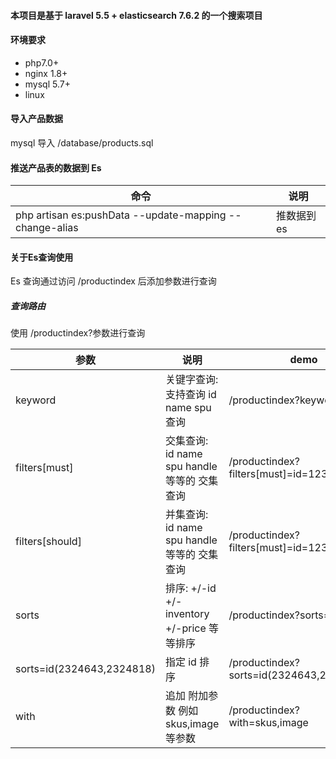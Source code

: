 #### 本项目是基于 laravel 5.5 + elasticsearch 7.6.2 的一个搜索项目

#### 环境要求
- php7.0+
- nginx 1.8+
- mysql 5.7+
- linux

#### 导入产品数据
mysql 导入 /database/products.sql

#### 推送产品表的数据到 Es
| 命令  |  说明 | 
| ---  | ---   |
| php artisan es:pushData --update-mapping --change-alias | 推数据到es |

#### 关于Es查询使用

Es 查询通过访问 /productindex 后添加参数进行查询

##### 查询路由
使用 /productindex?参数进行查询

| 参数  |  说明 | demo |
| ---  | ---   | ---  |
| keyword | 关键字查询: 支持查询 id name spu 查询 | /productindex?keyword=123
| filters[must] | 交集查询: id name spu handle 等等的 交集查询 | /productindex?filters[must]=id=123&#124;name=red
| filters[should] | 并集查询: id name spu handle 等等的 交集查询 | /productindex?filters[must]=id=123&#124;name=red
| sorts | 排序: +/-id +/-inventory +/-price 等等排序 | /productindex?sorts=id&#124;-price
| sorts=id(2324643,2324818) | 指定 id 排序 | /productindex?sorts=id(2324643,2324818)
| with | 追加 附加参数 例如 skus,image 等参数 | /productindex?with=skus,image

